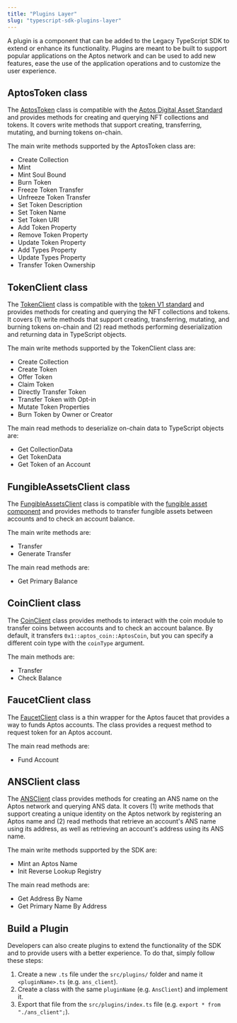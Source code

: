 ```yaml
---
title: "Plugins Layer"
slug: "typescript-sdk-plugins-layer"
---
```


A plugin is a component that can be added to the Legacy TypeScript SDK to extend or enhance its functionality. Plugins are meant to be built to support popular applications on the Aptos network and can be used to add new features, ease the use of the application operations and to customize the user experience.

## AptosToken class

The [AptosToken](https://github.com/aptos-labs/aptos-core/blob/main/ecosystem/typescript/sdk/src/plugins/aptos_token.ts) class is compatible with the [Aptos Digital Asset Standard](../../../standards/digital-asset.md) and provides methods for creating and querying NFT collections and tokens.
It covers write methods that support creating, transferring, mutating, and burning tokens on-chain.

The main write methods supported by the AptosToken class are:

- Create Collection
- Mint
- Mint Soul Bound
- Burn Token
- Freeze Token Transfer
- Unfreeze Token Transfer
- Set Token Description
- Set Token Name
- Set Token URI
- Add Token Property
- Remove Token Property
- Update Token Property
- Add Types Property
- Update Types Property
- Transfer Token Ownership

## TokenClient class

The [TokenClient](https://github.com/aptos-labs/aptos-core/blob/main/ecosystem/typescript/sdk/src/plugins/token_client.ts) class is compatible with the [token V1 standard](../../../standards/aptos-token.md) and provides methods for creating and querying the NFT collections and tokens.
It covers (1) write methods that support creating, transferring, mutating, and burning tokens on-chain and (2) read methods performing deserialization and returning data in TypeScript objects.

The main write methods supported by the TokenClient class are:

- Create Collection
- Create Token
- Offer Token
- Claim Token
- Directly Transfer Token
- Transfer Token with Opt-in
- Mutate Token Properties
- Burn Token by Owner or Creator

The main read methods to deserialize on-chain data to TypeScript objects are:

- Get CollectionData
- Get TokenData
- Get Token of an Account

## FungibleAssetsClient class

The [FungibleAssetsClient](https://github.com/aptos-labs/aptos-core/blob/main/ecosystem/typescript/sdk/src/plugins/fungible_asset_client.ts) class is compatible with the [fungible asset component](../../../standards/fungible-asset.md) and provides methods to transfer fungible assets between accounts and to check an account balance.

The main write methods are:

- Transfer
- Generate Transfer

The main read methods are:

- Get Primary Balance

## CoinClient class

The [CoinClient](https://github.com/aptos-labs/aptos-core/blob/main/ecosystem/typescript/sdk/src/plugins/coin_client.ts) class provides methods to interact with the coin module to transfer coins between accounts and to check an account balance. By default, it transfers `0x1::aptos_coin::AptosCoin`, but you can specify a different coin type with the `coinType` argument.

The main methods are:

- Transfer
- Check Balance

## FaucetClient class

The [FaucetClient](https://github.com/aptos-labs/aptos-core/blob/main/ecosystem/typescript/sdk/src/plugins/faucet_client.ts) class is a thin wrapper for the Aptos faucet that provides a way to funds Aptos accounts. The class provides a request method to request token for an Aptos account.

The main read methods are:

- Fund Account

## ANSClient class

The [ANSClient](https://github.com/aptos-labs/aptos-core/blob/main/ecosystem/typescript/sdk/src/plugins/ans_client.ts) class provides methods for creating an ANS name on the Aptos network and querying ANS data.
It covers (1) write methods that support creating a unique identity on the Aptos network by registering an Aptos name and (2) read methods that retrieve an account's ANS name using its address, as well as retrieving an account's address using its ANS name.

The main write methods supported by the SDK are:

- Mint an Aptos Name
- Init Reverse Lookup Registry

The main read methods are:

- Get Address By Name
- Get Primary Name By Address

## Build a Plugin

Developers can also create plugins to extend the functionality of the SDK and to provide users with a better experience. To do that, simply follow these steps:

1. Create a new `.ts` file under the `src/plugins/` folder and name it `<pluginName>.ts` (e.g. `ans_client`).
2. Create a class with the same `pluginName` (e.g. `AnsClient`) and implement it.
3. Export that file from the `src/plugins/index.ts` file (e.g. `export * from "./ans_client";`).
